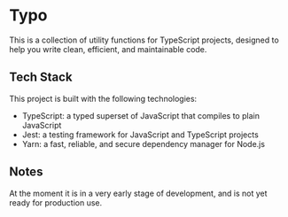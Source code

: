 # Typo

This is a collection of utility functions for TypeScript projects, designed to help you write clean, efficient, and maintainable code.

## Tech Stack

This project is built with the following technologies:

- TypeScript: a typed superset of JavaScript that compiles to plain JavaScript
- Jest: a testing framework for JavaScript and TypeScript projects
- Yarn: a fast, reliable, and secure dependency manager for Node.js

## Notes

At the moment it is in a very early stage of development, and is not yet ready for production use.